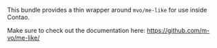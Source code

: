 This bundle provides a thin wrapper around `mvo/me-like` for use inside Contao. 

Make sure to check out the documentation here: https://github.com/m-vo/me-like/